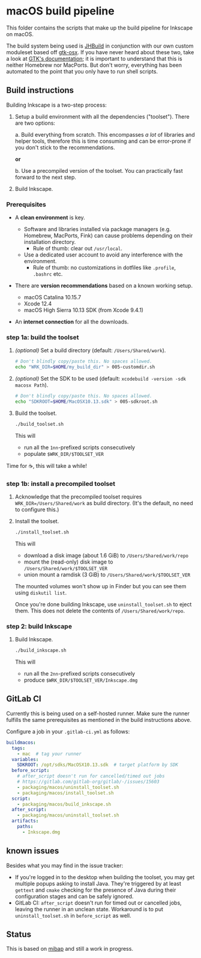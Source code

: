 # macOS build pipeline

This folder contains the scripts that make up the build pipeline for Inkscape on macOS.

The build system being used is [JHBuild](https://gitlab.gnome.org/GNOME/jhbuild) in conjunction with our own custom moduleset based off [gtk-osx](https://gitlab.gnome.org/GNOME/gtk-osx). If you have never heard about these two, take a look at [GTK's documentation](https://www.gtk.org/docs/installations/macos/); it is important to understand that this is neither Homebrew nor MacPorts. But don't worry, everything has been automated to the point that you only have to run shell scripts.

## Build instructions

Building Inkscape is a two-step process:

1. Setup a build environment with all the dependencies ("toolset"). There are two options:

   a. Build everything from scratch. This encompasses _a lot_ of libraries and helper tools, therefore this is time consuming and can be error-prone if you don't stick to the recommendations.

   __or__

   b. Use a precompiled version of the toolset. You can practically fast forward to the next step.

1. Build Inkscape.

### Prerequisites

- A __clean environment__ is key.
  - Software and libraries installed via package managers (e.g. Homebrew, MacPorts, Fink) can cause problems depending on their installation directory.
    - Rule of thumb: clear out `/usr/local`.
  - Use a dedicated user account to avoid any interference with the environment.
    - Rule of thumb: no customizations in dotfiles like `.profile`, `.bashrc` etc.

- There are __version recommendations__ based on a known working setup.
  - macOS Catalina 10.15.7
  - Xcode 12.4
  - macOS High Sierra 10.13 SDK (from Xcode 9.4.1)

- An __internet connection__ for all the downloads.

### step 1a: build the toolset

1. _(optional)_ Set a build directory (default: `/Users/Shared/work`).

   ```bash
   # Don't blindly copy/paste this. No spaces allowed.
   echo "WRK_DIR=$HOME/my_build_dir" > 005-customdir.sh
   ```

1. _(optional)_ Set the SDK to be used (default: `xcodebuild -version -sdk macosx Path`).

   ```bash
   # Don't blindly copy/paste this. No spaces allowed.
   echo "SDKROOT=$HOME/MacOSX10.13.sdk" > 005-sdkroot.sh
   ```

1. Build the toolset.

   ```bash
   ./build_toolset.sh
   ```

   This will

   - run all the `1nn`-prefixed scripts consecutively
   - populate `$WRK_DIR/$TOOLSET_VER`

Time for ☕, this will take a while!

### step 1b: install a precompiled toolset

1. Acknowledge that the precompiled toolset requires `WRK_DIR=/Users/Shared/work` as build directory. (It's the default, no need to configure this.)

1. Install the toolset.

   ```bash
   ./install_toolset.sh
   ```

   This will

   - download a disk image (about 1.6 GiB) to `/Users/Shared/work/repo`
   - mount the (read-only) disk image to `/Users/Shared/work/$TOOLSET_VER`
   - union mount a ramdisk (3 GiB) to `/Users/Shared/work/$TOOLSET_VER`

   The mounted volumes won't show up in Finder but you can see them using `diskutil list`.

   Once you're done building Inkscape, use `uninstall_toolset.sh` to eject them. This does not delete the contents of `/Users/Shared/work/repo`.

### step 2: build Inkscape

1. Build Inkscape.

   ```bash
   ./build_inkscape.sh
   ```

   This will

   - run all the `2nn`-prefixed scripts consecutively
   - produce `$WRK_DIR/$TOOLSET_VER/Inkscape.dmg`

## GitLab CI

Currently this is being used on a self-hosted runner. Make sure the runner fulfills the same prerequisites as mentioned in the build instructions above.

Configure a job in your `.gitlab-ci.yml` as follows:

```yaml
buildmacos:
  tags:
    - mac  # tag your runner
  variables:
    SDKROOT: /opt/sdks/MacOSX10.13.sdk  # target platform by SDK
  before_script:
    # after_script doesn't run for cancelled/timed out jobs
    # https://gitlab.com/gitlab-org/gitlab/-/issues/15603
    - packaging/macos/uninstall_toolset.sh
    - packaging/macos/install_toolset.sh
  script:
    - packaging/macos/build_inkscape.sh
  after_script:
    - packaging/macos/uninstall_toolset.sh
  artifacts:
    paths:
      - Inkscape.dmg
```

## known issues

Besides what you may find in the issue tracker:

- If you're logged in to the desktop when building the toolset, you may get multiple popups asking to install Java. They're triggered by at least `gettext` and `cmake` checking for the presence of Java during their configuration stages and can be safely ignored.
- GitLab CI: `after_script` doesn't run for timed out or cancelled jobs, leaving the runner in an unclean state. Workaround is to put `uninstall_toolset.sh` in `before_script` as well.

## Status

This is based on [mibap](https://github.com/dehesselle/mibap) and still a work in progress.
